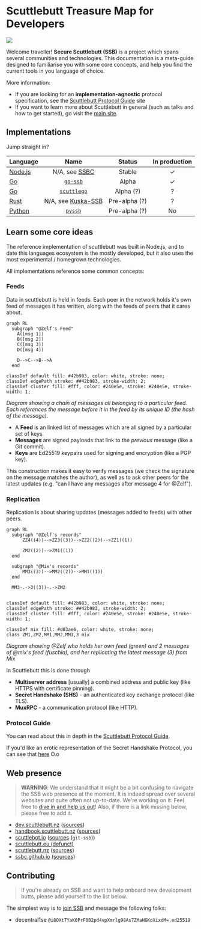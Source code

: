 # Scuttlebutt Treasure Map for Developers

![](./assets/bandana.jpg)

Welcome traveller! **Secure Scuttlebutt (SSB)** is a project which spans several communities and technologies.
This documentation is a meta-guide designed to familiarise you with some core concepts,
and help you find the current tools in you language of choice.

More information:
* If you are looking for an **implementation-agnostic** protocol specification, see the [Scuttlebutt Protocol Guide](https://ssbc.github.io/scuttlebutt-protocol-guide/) site
* If you want to learn more about Scuttlebutt in general (such as talks and how to get started), go visit the [main site](https://ssb.nz).

## Implementations

Jump straight in?

Language               | Name | Status | In production
-----------------------|:---:| :---: | :---:
[Node.js](javascript/) | N/A, see [SSBC](https://github.com/orgs/ssbc/repositories?language=javascript&type=all) | Stable | ✓ 
[Go](golang/)          | [`go-ssb`](https://github.com/ssbc/go-ssb) | Alpha | ✓
[Go](golang/)          | [`scuttlego`](https://github.com/planetary-social/scuttlego) | Alpha (?) | ?
[Rust](rust/)          | N/A, see [Kuska-SSB](https://github.com/Kuska-ssb) | Pre-alpha (?) | ?
[Python](python/)      | [`pyssb`](https://github.com/pferreir/pyssb) | Pre-alpha (?) | No

## Learn some core ideas

The reference implementation of scuttlebutt was built in Node.js, and to date this languages ecosystem is the mostly developed,
but it also uses the most experimental / homegrown technologies.

All implementations reference some common concepts:

### Feeds

Data in scuttlebutt is held in feeds. Each peer in the network holds it's own feed of messages it has written, along with the feeds of peers that it cares about.


```mermaid
graph RL
  subgraph "@Zelf's Feed"
    A([msg 1])
    B([msg 2])
    C([msg 3])
    D([msg 4])

    D-->C-->B-->A
  end

classDef default fill: #42b983, color: white, stroke: none;
classDef edgePath stroke: ##42b983, stroke-width: 2;
classDef cluster fill: #fff, color: #240e5e, stroke: #240e5e, stroke-width: 1;
```
_Diagram showing a chain of messages all belonging to a particular feed. Each references the message before it in the feed by its unique ID (the hash of the message)._

- A **Feed** is an linked list of messages which are all signed by a particular set of keys.
- **Messages** are signed payloads that link to the _previous_ message (like a Git commit).
- **Keys** are Ed25519 keypairs used for signing and encryption (like a PGP key).

This construction makes it easy to verify messages (we check the signature on the message matches the author),
as well as to ask other peers for the latest updates (e.g. "can I have any messages after message 4 for @Zelf").

### Replication

Replication is about sharing updates (messages added to feeds) with other peers.
```mermaid
graph RL
  subgraph "@Zelf's records"
      ZZ4((4))-->ZZ3((3))-->ZZ2((2))-->ZZ1((1))

      ZM2((2))-->ZM1((1))
  end

  subgraph "@Mix's records"
      MM3((3))-->MM2((2))-->MM1((1))
  end

  MM3-.->3((3))-.->ZM2


classDef default fill: #42b983, color: white, stroke: none;
classDef edgePath stroke: ##42b983, stroke-width: 2;
classDef cluster fill: #fff, color: #240e5e, stroke: #240e5e, stroke-width: 1;

classDef mix fill: #d03ae6, color: white, stroke: none;
class ZM1,ZM2,MM1,MM2,MM3,3 mix 
```
_Diagram showing @Zelf who holds her own feed (green) and 2 messages of @mix's feed (fuschia), and her replicating the latest message (3) from Mix_

In Scuttlebutt this is done through
- **Multiserver address** [usually] a combined address and public key (like HTTPS with certificate pinning).
- **Secret Handshake (SHS)** - an authenticated key exchange protocol (like TLS).
- **MuxRPC** - a communication protocol (like HTTP).

### Protocol Guide

You can read about this in depth in the [Scuttlebutt Protocol Guide](https://ssbc.github.io/scuttlebutt-protocol-guide/#keys-and-identities).

If you'd like an erotic representation of the Secret Handshake Protocol, you can see that <a href="assets/handshake-erotica.png">here</a> O.o

## Web presence

> **WARNING**: We understand that it might be a bit confusing to navigate the
> SSB web presence at the moment. It is indeed spread over several websites and
> quite often not up-to-date. We're working on it. Feel free to [dive in and
> help us out](/#contributing)! Also, if there is a link missing below, please
> free to add it.

- [dev.scuttlebutt.nz](https://dev.scuttlebutt.nz) ([sources](https://github.com/ssbc/dev.scuttlebutt.nz))
- [handbook.scuttlebutt.nz](https://handbook.scuttlebutt.nz) ([sources](https://github.com/ssbc/handbook.scuttlebutt.nz))
- [scuttlebot.io](https://scuttlebot.io) ([sources](https://git.scuttlebot.io/%25hg8wG6xCDKVWoPYCS84HY7Adrd6JEUYoM23%2BGwn24I4%3D.sha256) (`git-ssb`))
- [scuttlebutt.eu (defunct)](https://github.com/scuttlebutt-eu/important-documents)
- [scuttlebutt.nz](https://scuttlebutt.nz) ([sources](https://gitlab.com/ssbc/scuttlebutt.nz))
- [ssbc.github.io](https://ssbc.github.io) ([sources](https://github.com/ssbc/ssbc.github.io))

## Contributing

> If you're already on SSB and want to help onboard new development butts,
> please add yourself to the list below.

The simplest way is to [join SSB](https://scuttlebutt.nz/get-started) and message the following folks:

* decentral1se `@i8OXtTYaK0PrF002pd4vpXmrlg98As7ZMaHGKoXixdM=.ed25519`
